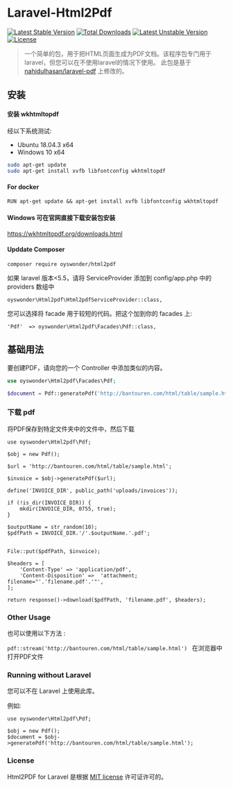 # Laravel-Html2Pdf


[![Latest Stable Version](https://poser.pugx.org/nahidulhasan/html2pdf/v/stable)](https://packagist.org/packages/nahidulhasan/html2pdf)
[![Total Downloads](https://poser.pugx.org/nahidulhasan/html2pdf/downloads)](https://packagist.org/packages/nahidulhasan/html2pdf)
[![Latest Unstable Version](https://poser.pugx.org/nahidulhasan/html2pdf/v/unstable)](https://packagist.org/packages/nahidulhasan/html2pdf)
[![License](https://poser.pugx.org/nahidulhasan/html2pdf/license)](https://packagist.org/packages/nahidulhasan/html2pdf)



> 一个简单的包，用于把HTML页面生成为PDF文档。该程序包专门用于laravel，但您可以在不使用laravel的情况下使用。
> 此包是基于 [nahidulhasan/laravel-pdf](https://github.com/nahidulhasan/laravel-pdf) 上修改的。

## 安装

#### 安装 wkhtmltopdf 

经以下系统测试:

- Ubuntu 18.04.3 x64
- Windows 10 x64

```sh
sudo apt-get update
sudo apt-get install xvfb libfontconfig wkhtmltopdf
```

#### For docker 
```
RUN apt-get update && apt-get install xvfb libfontconfig wkhtmltopdf
```

#### Windows 可在官网直接下载安装包安装
https://wkhtmltopdf.org/downloads.html

#### Upddate Composer
```
composer require oyswonder/html2pdf
```

如果 laravel 版本<5.5，请将 ServiceProvider 添加到 config/app.php 中的 providers 数组中

    oyswonder\Html2pdf\Html2pdfServiceProvider::class,

您可以选择将 facade 用于较短的代码。把这个加到你的 facades 上:

    'Pdf'  => oyswonder\Html2pdf\Facades\Pdf::class,

## 基础用法

要创建PDF，请向您的一个 Controller 中添加类似的内容。

```php
use oyswonder\Html2pdf\Facades\Pdf;

$document = Pdf::generatePdf('http://bantouren.com/html/table/sample.html');

```

### 下载 pdf

将PDF保存到特定文件夹中的文件中，然后下载

``` 
use oyswonder\Html2pdf\Pdf;

$obj = new Pdf();

$url = 'http://bantouren.com/html/table/sample.html';

$invoice = $obj->generatePdf($url);

define('INVOICE_DIR', public_path('uploads/invoices'));

if (!is_dir(INVOICE_DIR)) {
    mkdir(INVOICE_DIR, 0755, true);
}

$outputName = str_random(10);
$pdfPath = INVOICE_DIR.'/'.$outputName.'.pdf';


File::put($pdfPath, $invoice);

$headers = [
    'Content-Type' => 'application/pdf',
    'Content-Disposition' =>  'attachment; filename="'.'filename.pdf'.'"',
];

return response()->download($pdfPath, 'filename.pdf', $headers);

```

### Other Usage 

也可以使用以下方法 :

``` pdf::stream('http://bantouren.com/html/table/sample.html')  ```  在浏览器中打开PDF文件 


### Running without Laravel

您可以不在 Laravel 上使用此库。

例如:

```
use oyswonder\Html2pdf\Pdf;

$obj = new Pdf();
$document = $obj->generatePdf('http://bantouren.com/html/table/sample.html');
```

### License

Html2PDF for Laravel 是根据 [MIT license](http://opensource.org/licenses/MIT) 许可证许可的。

